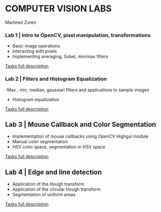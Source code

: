 # COMPUTER VISION LABS

Martinez Zoren

### Lab 1 | Intro to OpenCV, pixel manipulation, transformations
- Basic image operations
- Interacting with pixels
- Implementing averaging, Sobel, min/max filters

[Tasks full description](https://github.com/ThePelatz/computer_vision_labs/blob/master/lab1/Lab%201%20-%20Intro%20OpenCV%20pix%20manipulation%20transformations.pdf)

### Lab 2 | Filters and Histogram Equalization

-Max , min, median, gaussian filters and applications to sample images
- Histogram equalization

[Tasks full description](https://github.com/ThePelatz/computer_vision_labs/blob/master/lab2/Lab%202%20-%20Filters%20and%20histogram%20equalization.pdf)


## Lab 3 | Mouse Callback and Color Segmentation
- Implementation of mouse callbacks using OpenCV Highgui module
- Manual color segmentation
- HSV color space, segmentation in HSV space

[Tasks full description](https://github.com/ThePelatz/computer_vision_labs/blob/master/lab3/Lab%203%20-%20Mouse%20callback%20and%20color%20segmentation-3.pdf)


## Lab 4 | Edge and line detection
- Application of the Hough transform
- Application of the circular Hough transform
- Segmentation of uniform areas

[Tasks full description](https://github.com/ThePelatz/computer_vision_labs/blob/master/lab4/Lab%204%20-%20Edge%20and%20line%20detection.pdf)